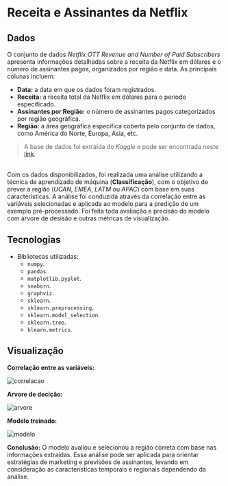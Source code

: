 # Receita e Assinantes da Netflix
## **Dados**
O conjunto de dados *Netflix OTT Revenue and Number of Paid Subscribers* apresenta informações detalhadas sobre a receita da Netflix em dólares e o número de assinantes pagos, organizados por região e data. As principais colunas incluem:

- **Data:** a data em que os dados foram registrados.
- **Receita:** a receita total da Netflix em dólares para o período especificado.
- **Assinantes por Região:** o número de assinantes pagos categorizados por região geográfica.
- **Região:** a área geográfica específica coberta pelo conjunto de dados, como América do Norte, Europa, Ásia, etc.

> A base de dados foi extraida do *Kaggle* e pode ser encontrada neste [link](https://www.kaggle.com/datasets/mauryansshivam/netflix-ott-revenue-and-subscribers-csv-file/data).

 <br>Com os dados disponibilizados, foi realizada uma análise utilizando a técnica de aprendizado de máquina (**Classificação**), com o objetivo de prever a região (*UCAN*, *EMEA*, *LATM* ou *APAC*) com base em suas características. A análise foi conduzida através da correlação entre as variáveis selecionadas e aplicada ao modelo para a predição de um exemplo pré-processado. Foi feita toda avaliação e precisão do modelo com árvore de desisão e outras métricas de visualização.
 
## **Tecnologias**
- Bibliotecas utilizadas:
  - ``numpy``.
  - ``pandas``.
  - ``matplotlib.pyplot``.
  - ``seaborn``.
  - ``graphviz``.
  - ``sklearn``.
  - ``sklearn.preprocessing``.
  - ``sklearn.model_selection``.
  - ``sklearn.tree``.
  - ``klearn.metrics``.

 ## **Visualização**
**Correlação entre as variáveis:**

![correlacao](https://github.com/user-attachments/assets/4c30f675-0092-4d2d-aa52-491367a47e13)

 **Arvore de decição:**
 
![arvore](https://github.com/user-attachments/assets/3665a59d-b60f-47cc-a95c-1e2ca66d29c5)

**Modelo treinado:**

![modelo](https://github.com/user-attachments/assets/51f6df12-7111-401a-ac68-56dfb3076901)

**Conclusão:** O modelo avaliou e selecionou a região correta com base nas informações extraídas. Essa análise pode ser aplicada para orientar estratégias de marketing e previsões de assinantes, levando em consideração as características temporais e regionais dependendo da análise.
